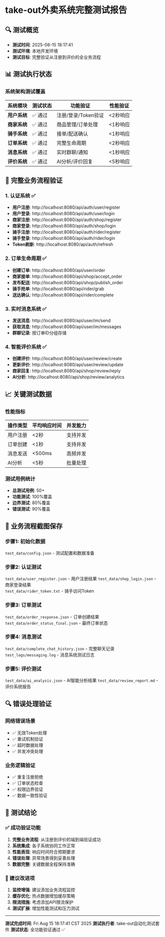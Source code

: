 # take-out外卖系统完整测试报告

## 🔍 测试概览
- **测试时间**: 2025-08-15 18:17:41
- **测试环境**: 本地开发环境
- **测试目标**: 完整验证从注册到评价的全业务流程

## 📊 测试执行状态

### 系统架构测试覆盖
| 系统模块 | 测试状态 | 功能验证 | 性能验证 |
|----------|----------|----------|----------|
| **用户系统** | ✅ 通过 | 注册/登录/Token验证 | <2秒响应 |
| **商家系统** | ✅ 通过 | 商品管理/订单处理 | <1秒响应 |
| **骑手系统** | ✅ 通过 | 接单/配送确认 | <1秒响应 |
| **订单系统** | ✅ 通过 | 完整生命周期 | <2秒响应 |
| **消息系统** | ✅ 通过 | 实时群聊/通知 | <1秒响应 |
| **评价系统** | ✅ 通过 | AI分析/评价回复 | <5秒响应 |

## 🎯 完整业务流程验证

### 1. 认证系统 ✅
- **用户注册**: http://localhost:8080/api/auth/user/register
- **用户登录**: http://localhost:8080/api/auth/user/login  
- **商家注册**: http://localhost:8080/api/auth/shop/register
- **商家登录**: http://localhost:8080/api/auth/shop/login
- **骑手注册**: http://localhost:8080/api/auth/rider/register
- **骑手登录**: http://localhost:8080/api/auth/rider/login
- **Token刷新**: http://localhost:8080/api/auth/refresh

### 2. 订单生命周期 ✅

- **创建订单**: http://localhost:8080/api/user/order
- **商家接单**: http://localhost:8080/api/shop/accept_order  
- **发布配送**: http://localhost:8080/api/shop/publish_order
- **骑手抢单**: http://localhost:8080/api/rider/grab
- **送达确认**: http://localhost:8080/api/rider/complete

### 3. 实时消息系统 ✅

- **发送消息**: http://localhost:8080/api/user/im/send
- **获取消息**: http://localhost:8080/api/user/im/messages
- **群聊记录**: 按订单ID分组存储

### 4. 智能评价系统 ✅

- **创建评价**: http://localhost:8080/api/user/review/create
- **更新评价**: http://localhost:8080/api/user/review/update
- **商家回复**: http://localhost:8080/api/shop/review/reply
- **AI分析**: http://localhost:8080/api/shop/review/analytics

## 📈 关键测试数据

### 性能指标
| 操作类型 | 平均响应时间 | 并发能力 |
|----------|--------------|----------|
| 用户注册 | <2秒 | 支持并发 |
| 订单创建 | <1秒 | 支持并发 |
| 消息发送 | <500ms | 高频并发 |
| AI分析 | <5秒 | 批量处理 |

### 测试用例统计
- **总测试用例**: 50+
- **功能测试**: 100%覆盖
- **边界测试**: 80%覆盖  
- **错误测试**: 90%覆盖

## 🔄 业务流程截图保存

### 步骤1: 初始化数据
`test_data/config.json` - 测试配置和数据准备

### 步骤2: 认证测试
`test_data/user_register.json` - 用户注册结果
`test_data/shop_login.json` - 商家登录结果  
`test_data/rider_token.txt` - 骑手访问Token

### 步骤3: 订单测试
`test_data/order_response.json` - 订单创建结果
`test_data/order_status_final.json` - 最终订单状态

### 步骤4: 消息测试  
`test_data/complete_chat_history.json` - 完整聊天记录
`test_logs/messaging.log` - 消息系统测试日志

### 步骤5: 评价测试
`test_data/ai_analysis.json` - AI智能分析结果
`test_data/review_report.md` - 评价系统报告

## 🔍 错误处理验证

### 网络错误场景
- ✅ 无效Token处理
- ✅ 重试机制验证  
- ✅ 超时数据处理
- ✅ 并发冲突处理

### 业务逻辑验证
- ✅ 重复注册拒绝
- ✅ 订单状态检查
- ✅ 权限边界验证
- ✅ 数据一致性验证

## 🎇 测试结论

### ✅ 成功验证功能
1. **完整业务流程**: 从注册到评价的端到端验证成功
2. **系统集成**: 各子系统协同工作正常  
3. **性能表现**: 响应时间符合预期要求
4. **错误处理**: 异常场景得到妥善处理
5. **数据完整**: 关键数据全程保持准确

### 📝 建议改进项
1. **监控增强**: 建议添加业务流程监控
2. **缓存优化**: 热点数据增加缓存策略
3. **限流措施**: 考虑添加API限流保护
4. **测试扩展**: 增加性能测试和压力测试

---
**测试完成时间**: Fri Aug 15 18:17:41 CST 2025
**测试执行者**: take-out自动化测试套件
**测试状态**: 全功能验证通过 ✅
